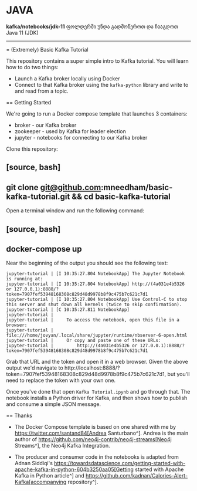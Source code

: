 # JAVA

**kafka/notebooks/jdk-11** ფოლდერში უნდა გადმოწეროთ და ჩააგდოთ Java 11 (JDK)

---

= (Extremely) Basic Kafka Tutorial

This repository contains a super simple intro to Kafka tutorial.
You will learn how to do two things:

* Launch a Kafka broker locally using Docker
* Connect to that Kafka broker using the `kafka-python` library and write to and read from a topic.

== Getting Started

We're going to run a Docker compose template that launches 3 containers:

* broker - our Kafka broker
* zookeeper - used by Kafka for leader election
* jupyter - notebooks for connecting to our Kafka broker

Clone this repository:

[source, bash]
----
git clone git@github.com:mneedham/basic-kafka-tutorial.git && cd basic-kafka-tutorial
----

Open a terminal window and run the following command:

[source, bash]
----
docker-compose up
----

Near the beginning of the output you should see the following text:

```
jupyter-tutorial | [I 10:35:27.804 NotebookApp] The Jupyter Notebook is running at:
jupyter-tutorial | [I 10:35:27.804 NotebookApp] http://(4a031e4b5326 or 127.0.0.1):8888/?token=7907fef53948168308c829d48d9978b8f9c475b7c621c7d1
jupyter-tutorial | [I 10:35:27.804 NotebookApp] Use Control-C to stop this server and shut down all kernels (twice to skip confirmation).
jupyter-tutorial | [C 10:35:27.811 NotebookApp]
jupyter-tutorial |
jupyter-tutorial |     To access the notebook, open this file in a browser:
jupyter-tutorial |         file:///home/jovyan/.local/share/jupyter/runtime/nbserver-6-open.html
jupyter-tutorial |     Or copy and paste one of these URLs:
jupyter-tutorial |         http://(4a031e4b5326 or 127.0.0.1):8888/?token=7907fef53948168308c829d48d9978b8f9c475b7c621c7d1
```

Grab that URL and the token and open it in a web browser.
Given the above output we'd navigate to http://localhost:8888/?token=7907fef53948168308c829d48d9978b8f9c475b7c621c7d1, but you'll need to replace the token with your own one.

Once you've done that open `Kafka Tutorial.ipynb` and go through that.
The notebook installs a Python driver for Kafka, and then shows how to publish and consume a simple JSON message.

== Thanks

* The Docker Compose template is based on one shared with me by https://twitter.com/santand84[Andrea Santurbano^].
Andrea is the main author of https://github.com/neo4j-contrib/neo4j-streams[Neo4j Streams^], the Neo4j Kafka Integration.

* The producer and consumer code in the notebooks is adapted from Adnan Siddiqi's https://towardsdatascience.com/getting-started-with-apache-kafka-in-python-604b3250aa05[Getting started with Apache Kafka in Python article^] and https://github.com/kadnan/Calories-Alert-Kafka[accompanying repository^].
